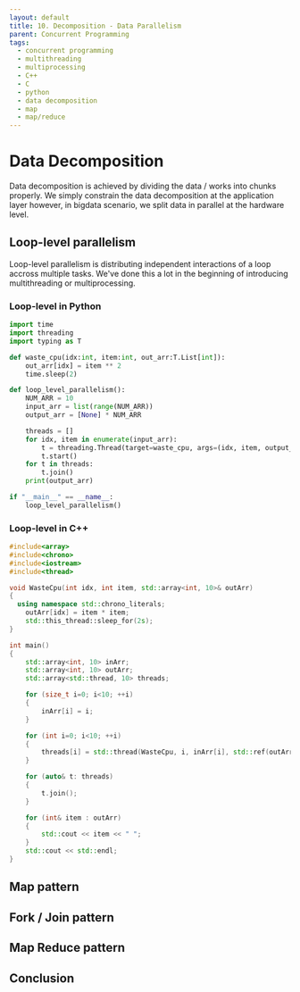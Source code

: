 ```yaml
---
layout: default
title: 10. Decomposition - Data Parallelism
parent: Concurrent Programming
tags: 
  - concurrent programming
  - multithreading
  - multiprocessing
  - C++
  - C
  - python
  - data decomposition
  - map
  - map/reduce
---
```


# Data Decomposition

Data decomposition is achieved by dividing the data / works into chunks properly. We simply constrain the data decomposition at the application layer however, in bigdata scenario, we split data in parallel at the hardware level. 

## Loop-level parallelism

Loop-level parallelism is distributing independent interactions of a loop accross multiple tasks. We've done this a lot in the beginning of introducing multithreading or multiprocessing.

### Loop-level in Python
```python
import time
import threading
import typing as T

def waste_cpu(idx:int, item:int, out_arr:T.List[int]):
    out_arr[idx] = item ** 2
    time.sleep(2)

def loop_level_parallelism():
    NUM_ARR = 10
    input_arr = list(range(NUM_ARR))
    output_arr = [None] * NUM_ARR

    threads = []
    for idx, item in enumerate(input_arr):
        t = threading.Thread(target=waste_cpu, args=(idx, item, output_arr))
        t.start()
    for t in threads:
        t.join()
    print(output_arr)

if "__main__" == __name__:
    loop_level_parallelism()
```

### Loop-level in C++
```cpp
#include<array>
#include<chrono>
#include<iostream>
#include<thread>

void WasteCpu(int idx, int item, std::array<int, 10>& outArr)
{
  using namespace std::chrono_literals;
    outArr[idx] = item * item;
    std::this_thread::sleep_for(2s);
}

int main()
{
    std::array<int, 10> inArr;
    std::array<int, 10> outArr;
    std::array<std::thread, 10> threads;

    for (size_t i=0; i<10; ++i)
    {
        inArr[i] = i;
    }

    for (int i=0; i<10; ++i)
    {
        threads[i] = std::thread(WasteCpu, i, inArr[i], std::ref(outArr));
    }

    for (auto& t: threads)
    {
        t.join();
    }

    for (int& item : outArr)
    {
        std::cout << item << " ";
    }
    std::cout << std::endl;
}
```

## Map pattern

## Fork / Join pattern

## Map Reduce pattern

## Conclusion
